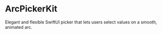# ArcPickerKit
Elegant and flexible SwiftUI picker that lets users select values on a smooth, animated arc.
